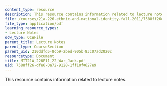 ```yaml
---
content_type: resource
description: This resource contains information related to lecture notes.
file: /courses/21a-226-ethnic-and-national-identity-fall-2011/7588ff26dfe60a7291281ff10f0627e9_MIT21A_226F11_22_War_Jack.pdf
file_type: application/pdf
learning_resource_types:
- Lecture Notes
ocw_type: OCWFile
parent_title: Lecture Notes
parent_type: CourseSection
parent_uid: 210ddfd5-8cb9-2bed-905b-83c07ad2020c
resourcetype: Document
title: MIT21A_226F11_22_War_Jack.pdf
uid: 7588ff26-dfe6-0a72-9128-1ff10f0627e9
---
```

This resource contains information related to lecture notes.


